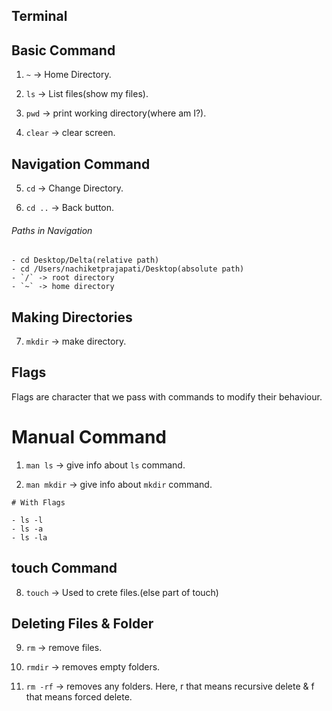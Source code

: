 ## Terminal

## Basic Command

1. `~` -> Home Directory.

2. `ls` -> List files(show my files).

3. `pwd` -> print working directory(where am I?).

4. `clear` -> clear screen.

## Navigation Command

5. `cd` -> Change Directory.

6. `cd ..` -> Back button.

###### Paths in Navigation

    - cd Desktop/Delta(relative path)
    - cd /Users/nachiketprajapati/Desktop(absolute path)
    - `/` -> root directory
    - `~` -> home directory

## Making Directories

7. `mkdir` -> make directory.

## Flags

Flags are character that we pass with commands to modify their behaviour.

   # Manual Command

   1. `man ls` -> give info about `ls` command.

   2. `man mkdir` -> give info about `mkdir` command.

    # With Flags

    - ls -l
    - ls -a
    - ls -la

## touch Command

8. `touch` -> Used to crete files.(else part of touch)

## Deleting Files & Folder

9. `rm` -> remove files.

10. `rmdir` -> removes empty folders.

11. `rm -rf` -> removes any folders. Here, r that means recursive delete & f that means forced delete.